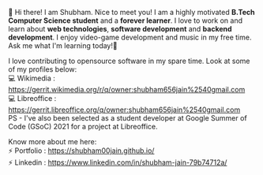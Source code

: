 👋 Hi there! I am Shubham. Nice to meet you! I am a highly motivated **B.Tech Computer Science student** and a **forever learner**. I love to work on and learn
about **web technologies**, **software development** and **backend development**. I enjoy video-game development and music in my free time. Ask me what
I'm learning today!💬

I love contributing to opensource software in my spare time. Look at some of my profiles below: <br />
:computer: Wikimedia : https://gerrit.wikimedia.org/r/q/owner:shubham656jain%2540gmail.com <br />
:computer: Libreoffice : https://gerrit.libreoffice.org/q/owner:shubham656jain%2540gmail.com <br />
PS - I've also been selected as a student developer at Google Summer of Code (GSoC) 2021 for a project at Libreoffice. <br />

Know more about me here: <br />
⚡ Portfolio : https://shubham00jain.github.io/ <br />
⚡ Linkedin : https://www.linkedin.com/in/shubham-jain-79b74712a/

<!--
**shubham00jain/shubham00jain** is a ✨ _special_ ✨ repository because its `README.md` (this file) appears on your GitHub profile.

Here are some ideas to get you started:

- 🔭 I’m currently working on ...
- 🌱 I’m currently learning ...
- 👯 I’m looking to collaborate on ...
- 🤔 I’m looking for help with ...
- 💬 Ask me about ...
- 📫 How to reach me: ...
- 😄 Pronouns: ...
- ⚡ Fun fact: ...
-->

